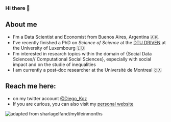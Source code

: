 ### Hi there 👋

## About me
- I'm a Data Scientist and Economist from Buenos Aires, Argentina 🇦🇷.
- I've recently finished a PhD on _Science of Science_ at the [DTU DRIVEN](https://driven.uni.lu) at the University of Luxembourg 🇱🇺
- I'm interested in research topics within the domain of {Social Data Sciences// Computational Social Sciences}, especially with social impact and on the studie of inequalities
- I am currently a post-doc researcher at the Université de Montreal 🇨🇦


## Reach me here:
- on my twitter account [@Diego_Koz](https://twitter.com/Diego_Koz)
- If you are curious, you can also visit my [personal website](https://sites.google.com/view/diego-kozlowski/home)

![adapted from [sharlagelfand/mylifeinmonths](https://github.com/sharlagelfand/mylifeinmonths)](https://github.com/DiegoKoz/DiegoKoz/assets/28060531/d04f2233-0a6e-405f-b893-5b3dadc9cb35)
